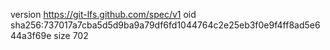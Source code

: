 version https://git-lfs.github.com/spec/v1
oid sha256:737017a7cba5d5d9ba9a79df6fd1044764c2e25eb3f0e9f4ff8ad5e644a3f69e
size 702
